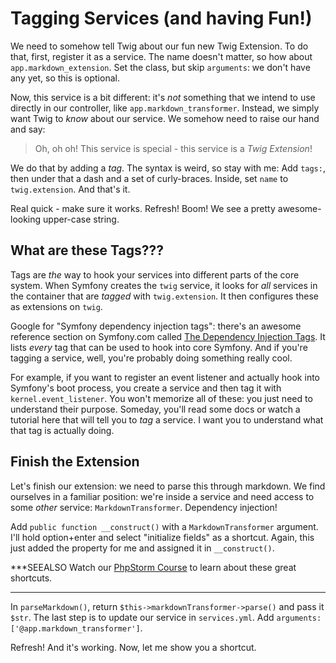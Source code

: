 # Tagging Services (and having Fun!)

We need to somehow tell Twig about our fun new Twig Extension. To do that, first,
register it as a service. The name doesn't matter, so how about `app.markdown_extension`.
Set the class, but skip `arguments`: we don't have any yet, so this is optional.

Now, this service is a bit different: it's *not* something that we intend to use
directly in our controller, like `app.markdown_transformer`. Instead, we simply
want Twig to *know* about our service. We somehow need to raise our hand and say:

> Oh, oh oh! This service is special - this service is a *Twig Extension*!

We do that by adding a *tag*. The syntax is weird, so stay with me: Add `tags:`,
then under that a dash and a set of curly-braces. Inside, set `name` to `twig.extension`.
And that's it.

Real quick - make sure it works. Refresh! Boom! We see a pretty awesome-looking
upper-case string.

## What are these Tags???

Tags are *the* way to hook your services into different parts of the core system.
When Symfony creates the `twig` service, it looks for *all* services in the container
that are *tagged* with `twig.extension`. It then configures these as extensions on
`twig`.

Google for "Symfony dependency injection tags": there's an awesome reference section
on Symfony.com called [The Dependency Injection Tags](http://symfony.com/doc/current/reference/dic_tags.html).
It lists *every* tag that can be used to hook into core Symfony. And if you're tagging
a service, well, you're probably doing something really cool.

For example, if you want to register an event listener and actually hook into Symfony's
boot process, you create a service and then tag it with `kernel.event_listener`.
You won't memorize all of these: you just need to understand their purpose. Someday,
you'll read some docs or watch a tutorial here that will tell you to *tag* a service.
I want you to understand what that tag is actually doing.

## Finish the Extension

Let's finish our extension: we need to parse this through markdown. We find ourselves
in a familiar position: we're inside a service and need access to some *other* service:
`MarkdownTransformer`. Dependency injection!

Add `public function __construct()` with a `MarkdownTransformer` argument. I'll hold
option+enter and select "initialize fields" as a shortcut. Again, this just added
the property for me and assigned it in `__construct()`.

***SEEALSO
Watch our [PhpStorm Course](knpuniversity.com/screencast/phpstorm) to learn about
these great shortcuts.
***

In `parseMarkdown()`, return `$this->markdownTransformer->parse()` and pass it `$str`.
The last step is to update our service in `services.yml`. Add
`arguments: ['@app.markdown_transformer']`.

Refresh! And it's working. Now, let me show you a shortcut.

